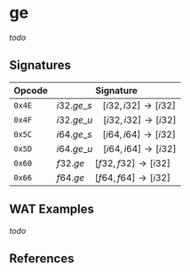 
# ge

_todo_




## Signatures

| Opcode | Signature |
|--------|-----------|
| `0x4E` | $i32.ge\_s \quad [ i32, i32 ] \to [ i32 ]$ |
| `0x4F` | $i32.ge\_u \quad [ i32, i32 ] \to [ i32 ]$ |
| `0x5C` | $i64.ge\_s \quad [ i64, i64 ] \to [ i32 ]$ |
| `0x5D` | $i64.ge\_u \quad [ i64, i64 ] \to [ i32 ]$ |
| `0x60` | $f32.ge \quad [ f32, f32 ] \to [ i32 ]$ |
| `0x66` | $f64.ge \quad [ f64, f64 ] \to [ i32 ]$ |



## WAT Examples

_todo_


## References

[^§2.4.1]: _WebAssembly Core Specification: Numeric Instructions_ - <https://webassembly.github.io/spec/core/bikeshed/#numeric-instructions%E2%91%A0>

